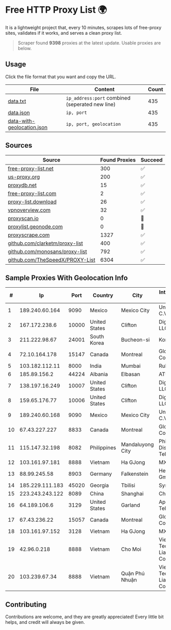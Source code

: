 
# Free HTTP Proxy List 🌍

It is a lightweight project that, every 10 minutes, scrapes lots of free-proxy sites, validates if it works, and serves a clean proxy list.


> Scraper found **9398** proxies at the latest update. Usable proxies are below.

## Usage

Click the file format that you want and copy the URL.


|File|Content|Count|
|----|-------|-----|
|[data.txt](https://raw.githubusercontent.com/themiralay/Proxy-List-World/master/data.txt)|`ip_address:port` combined (seperated new line)|435|
|[data.json](https://raw.githubusercontent.com/themiralay/Proxy-List-World/master/data.json)|`ip, port`|435|
|[data-with-geolocation.json](https://raw.githubusercontent.com/themiralay/Proxy-List-World/master/data-with-geolocation.json)|`ip, port, geolocation`|435|

## Sources

|Source|Found Proxies|Succeed|
|------|-------------|-------|
|[free-proxy-list.net](https://free-proxy-list.net)|300|✅|
|[us-proxy.org](https://www.us-proxy.org)|200|✅|
|[proxydb.net](http://proxydb.net)|15|✅|
|[free-proxy-list.com](https://free-proxy-list.com/?page=&port=&type%5B%5D=http&type%5B%5D=https&up_time=0&search=Search)|2|✅|
|[proxy-list.download](https://www.proxy-list.download/HTTP)|26|✅|
|[vpnoverview.com](https://vpnoverview.com/privacy/anonymous-browsing/free-proxy-servers)|32|✅|
|[proxyscan.io](https://www.proxyscan.io)|0|🚫|
|[proxylist.geonode.com](https://proxylist.geonode.com/api/proxy-list?limit=300&page=1&sort_by=lastChecked&sort_type=desc&protocols=http,https)|0|🚫|
|[proxyscrape.com](https://api.proxyscrape.com/v2/?request=displayproxies&protocol=http&timeout=10000&country=all&ssl=all&anonymity=all)|1327|✅|
|[github.com/clarketm/proxy-list](https://raw.githubusercontent.com/clarketm/proxy-list/master/proxy-list-raw.txt)|400|✅|
|[github.com/monosans/proxy-list](https://raw.githubusercontent.com/monosans/proxy-list/main/proxies/http.txt)|792|✅|
|[github.com/TheSpeedX/PROXY-List](https://raw.githubusercontent.com/TheSpeedX/PROXY-List/master/http.txt)|6304|✅|


## Sample Proxies With Geolocation Info

|#|Ip|Port|Country|City|Internet Service Provider|
|-|--|----|-------|----|-------------------------|
|1|189.240.60.164|9090|Mexico|Mexico City|Uninet S.A. de C.V.|
|2|167.172.238.6|10000|United States|Clifton|DigitalOcean, LLC|
|3|211.222.98.67|24001|South Korea|Bucheon-si|Korea Telecom|
|4|72.10.164.178|15147|Canada|Montreal|GloboTech Communications|
|5|103.182.112.11|8000|India|Mumbai|Ruhi Infotech|
|6|185.89.156.2|44224|Albania|Elbasan|ATU|
|7|138.197.16.249|10007|United States|Clifton|DigitalOcean, LLC|
|8|159.65.176.77|10006|United States|Clifton|DigitalOcean, LLC|
|9|189.240.60.168|9090|Mexico|Mexico City|Uninet S.A. de C.V.|
|10|67.43.227.227|8833|Canada|Montreal|GloboTech Communications|
|11|115.147.32.198|8082|Philippines|Mandaluyong City|Philippine Long Distance Telephone Co.|
|12|103.161.97.181|8888|Vietnam|Ha GJong|MXGROUP|
|13|88.99.245.58|8903|Germany|Falkenstein|Hetzner Online GmbH|
|14|185.229.111.183|45020|Georgia|Tbilisi|Sysnet LLC|
|15|223.243.243.122|8089|China|Shanghai|Chinanet|
|16|64.189.106.6|3129|United States|Garland|Apogee Telecom Inc.|
|17|67.43.236.22|15057|Canada|Montreal|GloboTech Communications|
|18|103.161.97.152|3128|Vietnam|Ha GJong|MXGROUP|
|19|42.96.0.218|8888|Vietnam|Cho Moi|Viet Digital Technology Liability Company|
|20|103.239.67.34|8888|Vietnam|Quận Phú Nhuận|Viet Digital Technology Liability Company|



## Contributing

Contributions are welcome, and they are greatly appreciated! Every
little bit helps, and credit will always be given.

